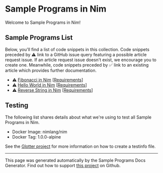 # Sample Programs in Nim

Welcome to Sample Programs in Nim!

## Sample Programs List

Below, you'll find a list of code snippets in this collection. Code snippets preceded by :warning: link to a GitHub issue query featuring a possible article request issue. If an article request issue doesn't exist, we encourage you to create one. Meanwhile, code snippets preceded by :white_check_mark: link to an existing article which provides further documentation.

- :warning: [Fibonacci in Nim](https://github.com//TheRenegadeCoder/sample-programs-website/issues?utf8=%E2%9C%93&q=is%3Aissue+is%3Aopen+fibonacci+nim) [[Requirements](https://sample-programs.therenegadecoder.com/projects/fibonacci)]
- :warning: [Hello World in Nim](https://github.com//TheRenegadeCoder/sample-programs-website/issues?utf8=%E2%9C%93&q=is%3Aissue+is%3Aopen+hello+world+nim) [[Requirements](https://sample-programs.therenegadecoder.com/projects/hello-world)]
- :warning: [Reverse String in Nim](https://github.com//TheRenegadeCoder/sample-programs-website/issues?utf8=%E2%9C%93&q=is%3Aissue+is%3Aopen+reverse+string+nim) [[Requirements](https://sample-programs.therenegadecoder.com/projects/reverse-string)]

## Testing

The following list shares details about what we're using to test all Sample Programs in Nim.

- Docker Image: nimlang/nim
- Docker Tag: 1.0.0-alpine

See the [Glotter project](https://github.com/auroq/glotter) for more information on how to create a testinfo file.

---

This page was generated automatically by the Sample Programs Docs Generator. Find out how to support [this project](https://github.com/TheRenegadeCoder/sample-programs-docs-generator) on Github.